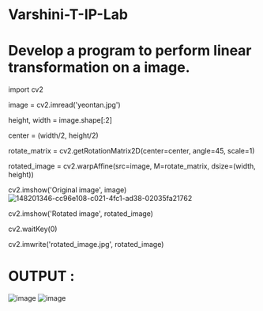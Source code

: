 # Varshini-T-IP-Lab
# Develop a program to perform linear transformation on a image.
import cv2

image = cv2.imread('yeontan.jpg')

height, width = image.shape[:2]

center = (width/2, height/2)

rotate_matrix = cv2.getRotationMatrix2D(center=center, angle=45, scale=1)

rotated_image = cv2.warpAffine(src=image, M=rotate_matrix, dsize=(width, height))

cv2.imshow('Original image', image)![148201346-cc96e108-c021-4fc1-ad38-02035fa21762](https://user-images.githubusercontent.com/95745335/148201464-9330fe3f-bdd0-4a87-8734-d5995c895a6f.png)

cv2.imshow('Rotated image', rotated_image)

cv2.waitKey(0)

cv2.imwrite('rotated_image.jpg', rotated_image)

# OUTPUT :
![image](https://user-images.githubusercontent.com/95745335/148201346-cc96e108-c021-4fc1-ad38-02035fa21762.png)
![image](https://user-images.githubusercontent.com/95745335/148201428-03888741-313c-4523-b912-8c519fc6c992.png)

